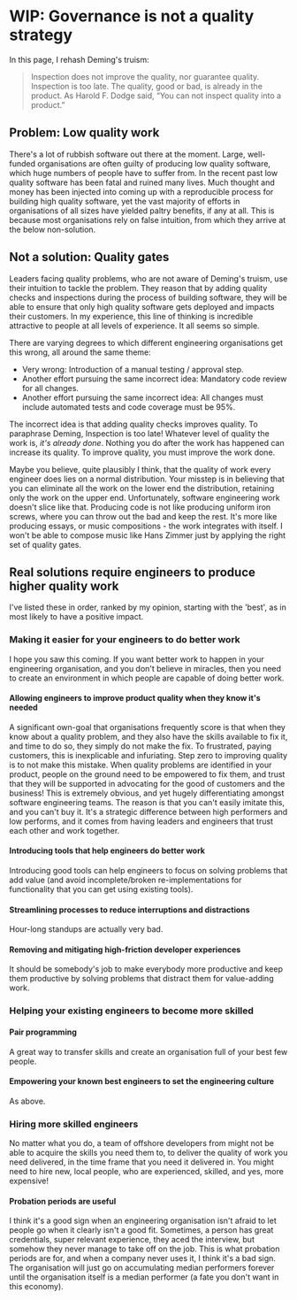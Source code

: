 # WIP: Governance is not a quality strategy

In this page, I rehash Deming's truism:

> Inspection does not improve the quality, nor guarantee quality. Inspection is too late. The quality, good or bad, is already in the product. As Harold F. Dodge said, “You can not inspect quality into a product.”

## Problem: Low quality work

There's a lot of rubbish software out there at the moment. Large, well-funded organisations are often guilty of producing low quality software, which huge numbers of people have to suffer from. In the recent past low quality software has been fatal and ruined many lives. Much thought and money has been injected into coming up with a reproducible process for building high quality software, yet the vast majority of efforts in organisations of all sizes have yielded paltry benefits, if any at all. This is because most organisations rely on false intuition, from which they arrive at the below non-solution.

## Not a solution: Quality gates

Leaders facing quality problems, who are not aware of Deming's truism, use their intuition to tackle the problem. They reason that by adding quality checks and inspections during the process of building software, they will be able to ensure that only high quality software gets deployed and impacts their customers. In my experience, this line of thinking is incredible attractive to people at all levels of experience. It all seems so simple.

There are varying degrees to which different engineering organisations get this wrong, all around the same theme:

- Very wrong: Introduction of a manual testing / approval step.
- Another effort pursuing the same incorrect idea: Mandatory code review for all changes.
- Another effort pursuing the same incorrect idea: All changes must include automated tests and code coverage must be 95%.

The incorrect idea is that adding quality checks improves quality. To paraphrase Deming, Inspection is too late! Whatever level of quality the work is, _it's already done_. Nothing you do after the work has happened can increase its quality. To improve quality, you must improve the work done.

Maybe you believe, quite plausibly I think, that the quality of work every engineer does lies on a normal distribution. Your misstep is in believing that you can eliminate all the work on the lower end the distribution, retaining only the work on the upper end. Unfortunately, software engineering work doesn't slice like that. Producing code is not like producing uniform iron screws, where you can throw out the bad and keep the rest. It's more like producing essays, or music compositions - the work integrates with itself. I won't be able to compose music like Hans Zimmer just by applying the right set of quality gates.

## Real solutions require engineers to produce higher quality work

I've listed these in order, ranked by my opinion, starting with the 'best', as in most likely to have a positive impact.

### Making it easier for your engineers to do better work

I hope you saw this coming. If you want better work to happen in your engineering organisation, and you don't believe in miracles, then you need to create an environment in which people are capable of doing better work.

#### Allowing engineers to improve product quality when they know it's needed

A significant own-goal that organisations frequently score is that when they know about a quality problem, and they also have the skills available to fix it, and time to do so, they simply do not make the fix. To frustrated, paying customers, this is inexplicable and infuriating. Step zero to improving quality is to not make this mistake. When quality problems are identified in your product, people on the ground need to be empowered to fix them, and trust that they will be supported in advocating for the good of customers and the business! This is extremely obvious, and yet hugely differentiating amongst software engineering teams. The reason is that you can't easily imitate this, and you can't buy it. It's a strategic difference between high performers and low performs, and it comes from having leaders and engineers that trust each other and work together.

#### Introducing tools that help engineers do better work

Introducing good tools can help engineers to focus on solving problems that add value (and avoid incomplete/broken re-implementations for functionality that you can get using existing tools). 

#### Streamlining processes to reduce interruptions and distractions

Hour-long standups are actually very bad.

#### Removing and mitigating high-friction developer experiences

It should be somebody's job to make everybody more productive and keep them productive by solving problems that distract them for value-adding work.

### Helping your existing engineers to become more skilled

#### Pair programming

A great way to transfer skills and create an organisation full of your best few people.

#### Empowering your known best engineers to set the engineering culture

As above.

### Hiring more skilled engineers

No matter what you do, a team of offshore developers from <budget-friendly developing nation> might not be able to acquire the skills you need them to, to deliver the quality of work you need delivered, in the time frame that you need it delivered in. You might need to hire new, local people, who are experienced, skilled, and yes, more expensive!

#### Probation periods are useful

I think it's a good sign when an engineering organisation isn't afraid to let people go when it clearly isn't a good fit. Sometimes, a person has great credentials, super relevant experience, they aced the interview, but somehow they never manage to take off on the job. This is what probation periods are for, and when a company never uses it, I think it's a bad sign. The organisation will just go on accumulating median performers forever until the organisation itself is a median performer (a fate you don't want in this economy).
